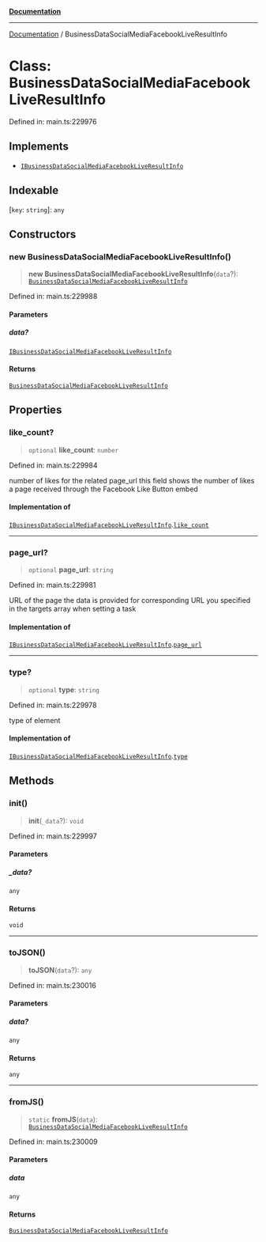 [**Documentation**](../README.md)

***

[Documentation](../README.md) / BusinessDataSocialMediaFacebookLiveResultInfo

# Class: BusinessDataSocialMediaFacebookLiveResultInfo

Defined in: main.ts:229976

## Implements

- [`IBusinessDataSocialMediaFacebookLiveResultInfo`](../interfaces/IBusinessDataSocialMediaFacebookLiveResultInfo.md)

## Indexable

\[`key`: `string`\]: `any`

## Constructors

### new BusinessDataSocialMediaFacebookLiveResultInfo()

> **new BusinessDataSocialMediaFacebookLiveResultInfo**(`data`?): [`BusinessDataSocialMediaFacebookLiveResultInfo`](BusinessDataSocialMediaFacebookLiveResultInfo.md)

Defined in: main.ts:229988

#### Parameters

##### data?

[`IBusinessDataSocialMediaFacebookLiveResultInfo`](../interfaces/IBusinessDataSocialMediaFacebookLiveResultInfo.md)

#### Returns

[`BusinessDataSocialMediaFacebookLiveResultInfo`](BusinessDataSocialMediaFacebookLiveResultInfo.md)

## Properties

### like\_count?

> `optional` **like\_count**: `number`

Defined in: main.ts:229984

number of likes for the related page_url
this field shows the number of likes a page received through the Facebook Like Button embed

#### Implementation of

[`IBusinessDataSocialMediaFacebookLiveResultInfo`](../interfaces/IBusinessDataSocialMediaFacebookLiveResultInfo.md).[`like_count`](../interfaces/IBusinessDataSocialMediaFacebookLiveResultInfo.md#like_count)

***

### page\_url?

> `optional` **page\_url**: `string`

Defined in: main.ts:229981

URL of the page the data is provided for
corresponding URL you specified in the targets array when setting a task

#### Implementation of

[`IBusinessDataSocialMediaFacebookLiveResultInfo`](../interfaces/IBusinessDataSocialMediaFacebookLiveResultInfo.md).[`page_url`](../interfaces/IBusinessDataSocialMediaFacebookLiveResultInfo.md#page_url)

***

### type?

> `optional` **type**: `string`

Defined in: main.ts:229978

type of element

#### Implementation of

[`IBusinessDataSocialMediaFacebookLiveResultInfo`](../interfaces/IBusinessDataSocialMediaFacebookLiveResultInfo.md).[`type`](../interfaces/IBusinessDataSocialMediaFacebookLiveResultInfo.md#type)

## Methods

### init()

> **init**(`_data`?): `void`

Defined in: main.ts:229997

#### Parameters

##### \_data?

`any`

#### Returns

`void`

***

### toJSON()

> **toJSON**(`data`?): `any`

Defined in: main.ts:230016

#### Parameters

##### data?

`any`

#### Returns

`any`

***

### fromJS()

> `static` **fromJS**(`data`): [`BusinessDataSocialMediaFacebookLiveResultInfo`](BusinessDataSocialMediaFacebookLiveResultInfo.md)

Defined in: main.ts:230009

#### Parameters

##### data

`any`

#### Returns

[`BusinessDataSocialMediaFacebookLiveResultInfo`](BusinessDataSocialMediaFacebookLiveResultInfo.md)
